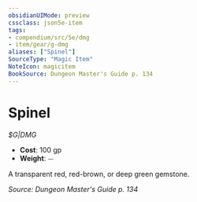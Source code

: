 ```yaml
---
obsidianUIMode: preview
cssclass: json5e-item
tags:
- compendium/src/5e/dmg
- item/gear/g-dmg
aliases: ["Spinel"]
SourceType: "Magic Item"
NoteIcon: magicitem
BookSource: Dungeon Master's Guide p. 134
---
```

# Spinel
*$G|DMG*  

- **Cost**: 100 gp
- **Weight**: ⏤

A transparent red, red-brown, or deep green gemstone.

*Source: Dungeon Master's Guide p. 134*